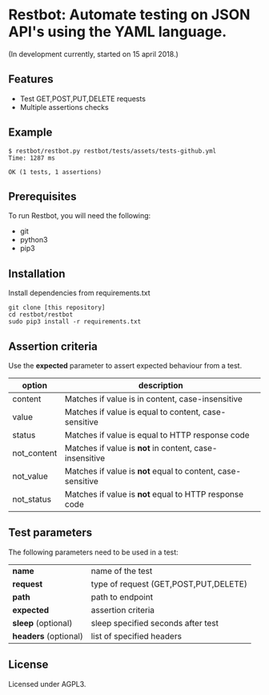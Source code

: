 # Restbot: Automate testing on JSON API's using the YAML language.

(In development currently, started on 15 april 2018.)

## Features
- Test GET,POST,PUT,DELETE requests
- Multiple assertions checks

## Example
```
$ restbot/restbot.py restbot/tests/assets/tests-github.yml 
Time: 1287 ms

OK (1 tests, 1 assertions)
```

## Prerequisites
To run Restbot, you will need the following:
- git
- python3
- pip3

## Installation
Install dependencies from requirements.txt
```
git clone [this repository]
cd restbot/restbot
sudo pip3 install -r requirements.txt
```

## Assertion criteria
Use the <b>expected</b> parameter to assert expected behaviour from a test.

| option | description |
|-|-|
| content | Matches if value is in content, case-insensitive |
| value | Matches if value is equal to content, case-sensitive |
| status | Matches if value is equal to HTTP response code |
| not_content | Matches if value is <b>not</b> in content, case-insensitive |
| not_value | Matches if value is <b>not</b> equal to content, case-sensitive |
| not_status | Matches if value is <b>not</b> equal to HTTP response code |

## Test parameters
The following parameters need to be used in a test:

| | |
|-|-|
| **name** | name of the test |
| **request** | type of request (GET,POST,PUT,DELETE) |
| **path** | path to endpoint |
| **expected** | assertion criteria |
| **sleep** (optional) | sleep specified seconds after test |
| **headers** (optional) | list of specified headers |

## License
Licensed under AGPL3.
